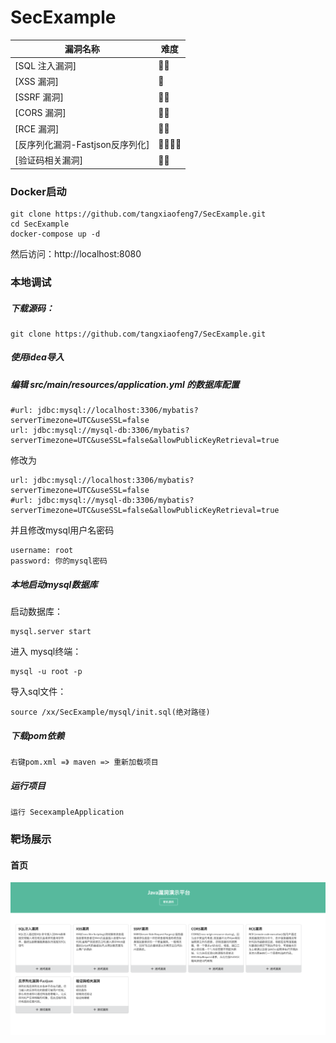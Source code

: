 # SecExample

| 漏洞名称               | 难度 |
| ---------------------- | ---- |
| [SQL 注入漏洞]         | 🌟🌟  |
| [XSS 漏洞]             | 🌟    |
| [SSRF 漏洞]            | 🌟🌟  |
| [CORS 漏洞]             | 🌟🌟    |
| [RCE 漏洞]             | 🌟🌟  |
| [反序列化漏洞-Fastjson反序列化] | 🌟🌟🌟🌟 |
| [验证码相关漏洞] | 🌟🌟 |


### Docker启动

```
git clone https://github.com/tangxiaofeng7/SecExample.git
cd SecExample
docker-compose up -d
```

然后访问：http://localhost:8080



### 本地调试

##### 下载源码：
```
git clone https://github.com/tangxiaofeng7/SecExample.git
```
##### 使用idea导入

##### 编辑 src/main/resources/application.yml 的数据库配置
```
#url: jdbc:mysql://localhost:3306/mybatis?serverTimezone=UTC&useSSL=false
url: jdbc:mysql://mysql-db:3306/mybatis?serverTimezone=UTC&useSSL=false&allowPublicKeyRetrieval=true
```
修改为
```
url: jdbc:mysql://localhost:3306/mybatis?serverTimezone=UTC&useSSL=false
#url: jdbc:mysql://mysql-db:3306/mybatis?serverTimezone=UTC&useSSL=false&allowPublicKeyRetrieval=true
```
并且修改mysql用户名密码
```
username: root
password: 你的mysql密码
```
##### 本地启动mysql数据库
启动数据库：
```
mysql.server start
```
进入 mysql终端：
```
mysql -u root -p
```
导入sql文件：
```
source /xx/SecExample/mysql/init.sql(绝对路径)
```

##### 下载pom依赖
```
右键pom.xml =》 maven => 重新加载项目
```
##### 运行项目
```
运行 SecexampleApplication
```


### 靶场展示

#### 首页
![index.png](images/index.png)
